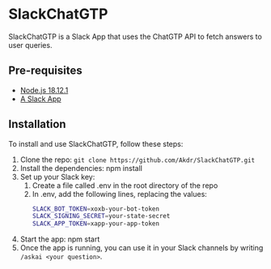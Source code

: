 # SlackChatGTP
SlackChatGTP is a Slack App that uses the ChatGTP API to fetch answers to user queries.

## Pre-requisites
- [Node.js 18.12.1](https://nodejs.org/en/)
- [A Slack App](https://api.slack.com/apps/)

## Installation
To install and use SlackChatGTP, follow these steps:
1. Clone the repo: `git clone https://github.com/Akdr/SlackChatGTP.git`
2. Install the dependencies: npm install
3. Set up your Slack key:
    1. Create a file called .env in the root directory of the repo
    2. In .env, add the following lines, replacing the values:
       ```bash 
       SLACK_BOT_TOKEN=xoxb-your-bot-token
       SLACK_SIGNING_SECRET=your-state-secret
       SLACK_APP_TOKEN=xapp-your-app-token
       ```
4. Start the app: npm start
5. Once the app is running, you can use it in your Slack channels by writing `/askai <your question>`.